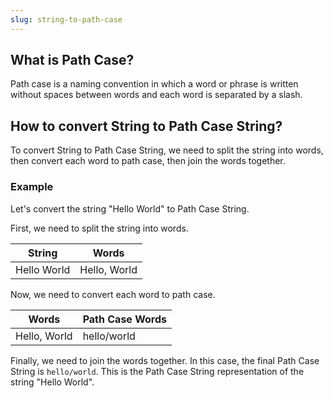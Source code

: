 ```yaml
---
slug: string-to-path-case
---
```


## What is Path Case?

Path case is a naming convention in which a word or phrase is written without spaces between words and each word is separated by a slash.

## How to convert String to Path Case String?

To convert String to Path Case String, we need to split the string into words, then convert each word to path case, then join the words together.

### Example

Let's convert the string "Hello World" to Path Case String.

First, we need to split the string into words.

| String      | Words        |
| ----------- | ------------ |
| Hello World | Hello, World |

Now, we need to convert each word to path case.

| Words        | Path Case Words |
| ------------ | --------------- |
| Hello, World | hello/world     |

Finally, we need to join the words together. In this case, the final Path Case String is `hello/world`. This is the Path Case String representation of the string "Hello World".
